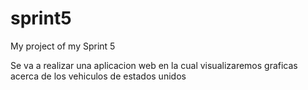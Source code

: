 # sprint5
My project of my Sprint 5

Se va a realizar una aplicacion web en la cual visualizaremos graficas acerca de los vehiculos de estados unidos
